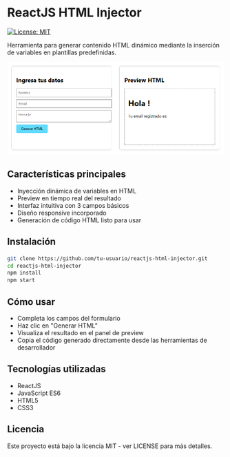 # ReactJS HTML Injector

[![License: MIT](https://img.shields.io/badge/License-MIT-blue.svg)](https://opensource.org/licenses/MIT)

Herramienta para generar contenido HTML dinámico mediante la inserción de variables en plantillas predefinidas.

![Captura de pantalla](./public/screenshot.png)

## Características principales

- Inyección dinámica de variables en HTML
- Preview en tiempo real del resultado
- Interfaz intuitiva con 3 campos básicos
- Diseño responsive incorporado
- Generación de código HTML listo para usar

## Instalación

```bash
git clone https://github.com/tu-usuario/reactjs-html-injector.git
cd reactjs-html-injector
npm install
npm start
```

## Cómo usar

- Completa los campos del formulario
- Haz clic en "Generar HTML"
- Visualiza el resultado en el panel de preview
- Copia el código generado directamente desde las herramientas de desarrollador

## Tecnologías utilizadas

- ReactJS
- JavaScript ES6
- HTML5
- CSS3

## Licencia

Este proyecto está bajo la licencia MIT - ver LICENSE para más detalles.
